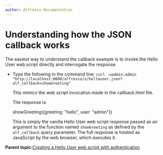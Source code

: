 ```yaml
---
author: Alfresco Documentation
---
```


# Understanding how the JSON callback works

The easiest way to understand the callback example is to invoke the Hello User web script directly and interrogate the response.

-   Type the following in the command line: `curl -uadmin:admin "http://localhost:8080/alfresco/s/hellouser.json?alf_callback=showGreeting"`

    This mimics the web script invocation made in the callback.html file.

    The response is:

    showGreeting\(\{greeting: "hello", user: "admin"\}\)

    This is simply the vanilla Hello User web script response passed as an argument to the function named `showGreeting` as defined by the `alf_callback` query parameter. The full response is treated as JavaScript by the web browser, which executes it.


**Parent topic:**[Creating a Hello User web script with authentication](../tasks/ws-hello-user-create.md)

